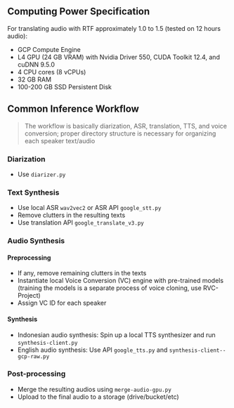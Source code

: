 ## Computing Power Specification
For translating audio with RTF approximately 1.0 to 1.5 (tested on 12 hours audio):
* GCP Compute Engine 
* L4 GPU (24 GB VRAM) with Nvidia Driver 550, CUDA Toolkit 12.4, and cuDNN 9.5.0 
* 4 CPU cores (8 vCPUs) 
* 32 GB RAM 
* 100-200 GB SSD Persistent Disk

## Common Inference Workflow
> The workflow is basically diarization, ASR, translation, TTS, and voice conversion; proper directory structure is necessary for organizing each speaker text/audio

### Diarization
* Use `diarizer.py`

### Text Synthesis
* Use local ASR `wav2vec2` or ASR API `google_stt.py`
* Remove clutters in the resulting texts
* Use translation API `google_translate_v3.py`

### Audio Synthesis
#### Preprocessing
* If any, remove remaining clutters in the texts
* Instantiate local Voice Conversion (VC) engine with pre-trained models (training the models is a separate process of voice cloning, use RVC-Project) 
* Assign VC ID for each speaker
#### Synthesis
* Indonesian audio synthesis: Spin up a local TTS synthesizer and run `synthesis-client.py`
* English audio synthesis: Use API `google_tts.py` and `synthesis-client--gcp-raw.py`

### Post-processing
* Merge the resulting audios using `merge-audio-gpu.py`
* Upload to the final audio to a storage (drive/bucket/etc)